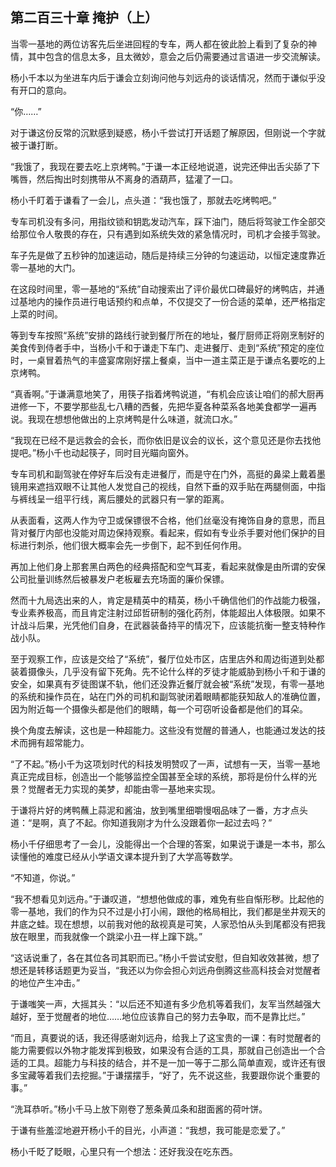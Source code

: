 ## 第二百三十章 掩护（上）
当零一基地的两位访客先后坐进回程的专车，两人都在彼此脸上看到了复杂的神情，其中包含的信息太多，且太微妙，意会之后仍需要通过言语进一步交流解读。

杨小千本以为坐进车内后于谦会立刻询问他与刘远舟的谈话情况，然而于谦似乎没有开口的意向。

“你……”

对于谦这份反常的沉默感到疑惑，杨小千尝试打开话题了解原因，但刚说一个字就被于谦打断。

“我饿了，我现在要去吃上京烤鸭。”于谦一本正经地说道，说完还伸出舌尖舔了下嘴唇，然后掏出时刻携带从不离身的酒葫芦，猛灌了一口。

杨小千盯着于谦看了一会儿，点头道：“我也饿了，那就去吃烤鸭吧。”

专车司机没有多问，用指纹锁和钥匙发动汽车，踩下油门，随后将驾驶工作全部交给那位令人敬畏的存在，只有遇到如系统失效的紧急情况时，司机才会接手驾驶。

车子先是做了五秒钟的加速运动，随后是持续三分钟的匀速运动，以恒定速度靠近零一基地的大门。

在这段时间里，零一基地的“系统”自动搜索出了评价最优口碑最好的烤鸭店，并通过基地内的操作员进行电话预约和点单，不仅提交了一份合适的菜单，还严格指定上菜的时间。

等到专车按照“系统”安排的路线行驶到餐厅所在的地址，餐厅厨师正将刚烹制好的美食传到侍者手中，当杨小千和于谦走下车门、走进餐厅、走到“系统”预定的座位时，一桌冒着热气的丰盛宴席刚好摆上餐桌，当中一道主菜正是于谦点名要吃的上京烤鸭。

“真香啊。”于谦满意地笑了，用筷子指着烤鸭说道，“有机会应该让咱们的郝大厨再进修一下，不要学那些乱七八糟的西餐，先把华夏各种菜系各地美食都学一遍再说。我现在想想他做出的上京烤鸭是什么味道，就流口水。”

“我现在已经不是远救会的会长，而你依旧是议会的议长，这个意见还是你去找他提吧。”杨小千也动起筷子，同时目光瞄向窗外。

专车司机和副驾驶在停好车后没有走进餐厅，而是守在门外，高挺的鼻梁上戴着墨镜用来遮挡双眼不让其他人发觉自己的视线，自然下垂的双手贴在两腿侧面，中指与裤线呈一组平行线，离后腰处的武器只有一掌的距离。

从表面看，这两人作为守卫或保镖很不合格，他们丝毫没有掩饰自身的意思，而且背对餐厅内部也没能对周边保持观察。看起来，假如有专业杀手要对他们保护的目标进行刺杀，他们很大概率会先一步倒下，起不到任何作用。

再加上他们身上那套黑白两色的经典搭配和空气耳麦，看起来就像是由所谓的安保公司批量训练然后被暴发户老板雇去充场面的廉价保镖。

然而十九局选出来的人，肯定是精英中的精英，杨小千确信他们的作战能力极强，专业素养极高，而且肯定注射过邱哲研制的强化药剂，体能超出人体极限。如果不计战斗后果，光凭他们自身，在武器装备持平的情况下，应该能抗衡一整支特种作战小队。

至于观察工作，应该是交给了“系统”，餐厅位处市区，店里店外和周边街道到处都装着摄像头，几乎没有留下死角。先不论什么样的歹徒才能威胁到杨小千和于谦的安全，如果真有歹徒图谋不轨，他们还没靠近餐厅就会被“系统”发现，有零一基地的系统和操作员在，站在门外的司机和副驾驶闭着眼睛都能获知敌人的准确位置，因为附近每一个摄像头都是他们的眼睛，每一个可窃听设备都是他们的耳朵。

换个角度去解读，这也是一种超能力。这些没有觉醒的普通人，也能通过发达的技术而拥有超常能力。

“了不起。”杨小千为这项划时代的科技发明赞叹了一声，试想有一天，当零一基地真正完成目标，创造出一个能够监控全国甚至全球的系统，那将是份什么样的光景？觉醒者无力实现的美梦，却能由零一基地来实现。

于谦将片好的烤鸭蘸上蒜泥和酱油，放到嘴里细嚼慢咽品味了一番，方才点头道：“是啊，真了不起。你知道我刚才为什么没跟着你一起过去吗？”

杨小千仔细思考了一会儿，没能得出一个合理的答案，如果说于谦是一本书，那么读懂他的难度已经从小学语文课本提升到了大学高等数学。

“不知道，你说。”

“我不想看见刘远舟。”于谦叹道，“想想他做成的事，难免有些自惭形秽。比起他的零一基地，我们的作为只不过是小打小闹，跟他的格局相比，我们都是坐井观天的井底之蛙。现在想想，以前我对他的敌视真是可笑，人家恐怕从头到尾都没有把我放在眼里，而我就像一个跳梁小丑一样上蹿下跳。”

“这话说重了，各在其位各司其职而已。”杨小千尝试安慰，但自知收效甚微，想了想还是转移话题更为妥当，“我还以为你会担心刘远舟倒腾这些高科技会对觉醒者的地位产生冲击。”

于谦嗤笑一声，大摇其头：“以后还不知道有多少危机等着我们，友军当然越强大越好，至于觉醒者的地位……地位应该靠自己的努力去争取，而不是靠比烂。”

“而且，真要说的话，我还得感谢刘远舟，给我上了这宝贵的一课：有时觉醒者的能力需要假以外物才能发挥到极致，如果没有合适的工具，那就自己创造出一个合适的工具。超能力与科技的结合，并不是一加一等于二那么简单直观，或许还有很多宝藏等着我们去挖掘。”于谦摆摆手，“好了，先不说这些，我要跟你说个重要的事。”

“洗耳恭听。”杨小千马上放下刚卷了葱条黄瓜条和甜面酱的荷叶饼。

于谦有些羞涩地避开杨小千的目光，小声道：“我想，我可能是恋爱了。”

杨小千眨了眨眼，心里只有一个想法：还好我没在吃东西。


